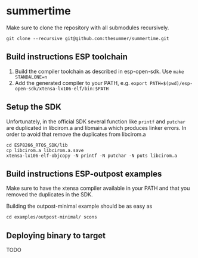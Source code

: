 # summertime

Make sure to clone the repository with all submodules recursively.

`git clone --recursive git@github.com:thesummer/summertime.git`


## Build instructions ESP toolchain

  1. Build the compiler toolchain as described in esp-open-sdk. Use `make STANDALONE=n`
  2. Add the generated compiler to your PATH, e.g. `export PATH=$(pwd)/esp-open-sdk/xtensa-lx106-elf/bin:$PATH`

## Setup the SDK

Unfortunately, in the official SDK several function like `printf` and `putchar` are
duplicated in libcirom.a and libmain.a which produces linker errors. In order to avoid
that remove the duplicates from libcirom.a

```
cd ESP8266_RTOS_SDK/lib
cp libcirom.a libcirom.a.save
xtensa-lx106-elf-objcopy -N printf -N putchar -N puts libcirom.a
```

## Build instructions ESP-outpost examples

Make sure to have the xtensa compiler available in your PATH and that you removed the
duplicates in the SDK.

Building the outpost-minimal example should be as easy as

`
cd examples/outpost-minimal/
scons
`

## Deploying binary to target

TODO
